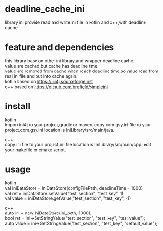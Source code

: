 # deadline_cache_ini
library ini provide read and write ini file in kotlin and c++,with deadline cache

# feature and dependencies
this library base on other ini library,and wrapper deadline cache.  
value are cached,but cache has deadline time.  
value are removed from cache when reach deadline time,so value read from real ini file and put into cache again.  
kotlin based on https://ini4j.sourceforge.net  
c++ based on https://github.com/brofield/simpleini  

# install
kotlin  
import ini4j to your project,gradle or maven.
copy com.gsy.ini file to your project.com.gsy.ini location is IniLibrary/src/main/java.

c++  
copy ini file to your project.ini file location is IniLibrary/src/main/cpp.
edit your makefile or cmake script.

# usage
kotlin  
val iniDataStore = IniDataStore(configFilePath, deadlineTime = 1000)  
val ret = iniDataStore.setValue("test_section", "test_key", 1)  
val value = iniDataStore.getValue("test_section", "test_key", -1)  

c++  
auto ini = new IniDataStore(ini_path, 1000);  
bool ret = ini->SetStringValue("test_section", "test_key", "test_value");  
auto value = ini->GetStringValue("test_section", "test_key", "default_value");  

